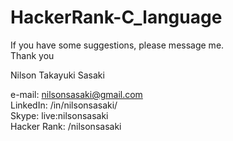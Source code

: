# HackerRank-C_language

 If you have some suggestions, please message me.  
 Thank you  

 Nilson Takayuki Sasaki
 
 e-mail:      nilsonsasaki@gmail.com  
 LinkedIn:    /in/nilsonsasaki/  
 Skype:       live:nilsonsasaki  
 Hacker Rank: /nilsonsasaki 

